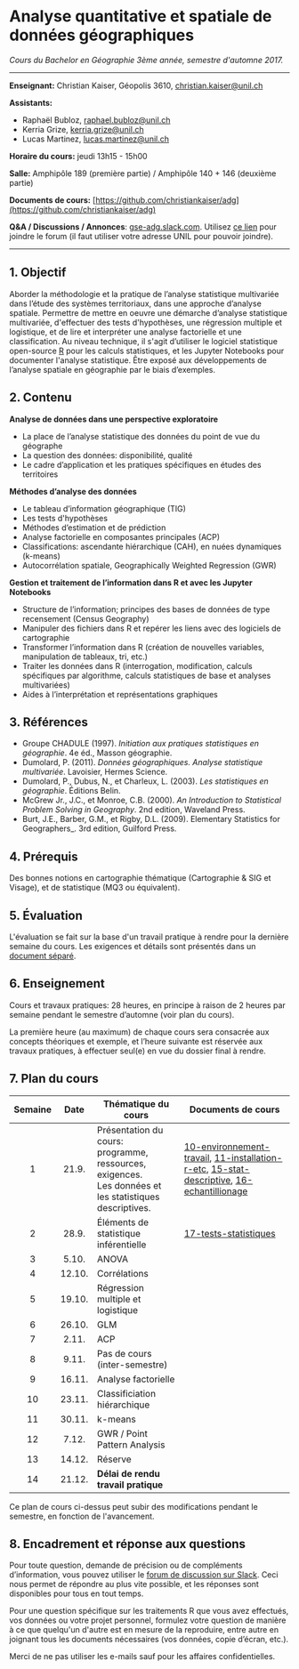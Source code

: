 # Analyse quantitative et spatiale de données géographiques

_Cours du Bachelor en Géographie 3ème année, semestre d'automne 2017._

---

__Enseignant:__ Christian Kaiser, Géopolis 3610, [christian.kaiser@unil.ch](mailto:christian.kaiser@unil.ch)

__Assistants:__

- Raphaël Bubloz, [raphael.bubloz@unil.ch](raphael.bubloz@unil.ch)
- Kerria Grize, [kerria.grize@unil.ch](kerria.grize@unil.ch)
- Lucas Martinez, [lucas.martinez@unil.ch](lucas.martinez@unil.ch)

__Horaire du cours:__ jeudi 13h15 - 15h00

__Salle:__  Amphipôle 189 (première partie) / Amphipôle 140 + 146 (deuxième partie)

__Documents de cours:__ [https://github.com/christiankaiser/adg](https://github.com/christiankaiser/adg)

__Q&A / Discussions / Annonces__: [gse-adg.slack.com](https://gse-adg.slack.com). Utilisez [ce lien](https://join.slack.com/t/gse-adg/signup) pour joindre le forum (il faut utiliser votre adresse UNIL pour pouvoir joindre).

---

## 1. Objectif

Aborder la méthodologie et la pratique de l’analyse statistique multivariée dans l’étude des systèmes territoriaux, dans une approche d’analyse spatiale. Permettre de mettre en oeuvre une démarche d’analyse statistique multivariée, d'effectuer des tests d'hypothèses, une régression multiple et logistique, et de lire et interpréter une analyse factorielle et une classification. Au niveau technique, il s'agit d’utiliser le logiciel statistique open-source [R](https://www.r-project.org/) pour les calculs statistiques, et les Jupyter Notebooks pour documenter l'analyse statistique. Être exposé aux développements de l’analyse spatiale en géographie par le biais d’exemples.

## 2. Contenu

__Analyse de données dans une perspective exploratoire__

- La place de l’analyse statistique des données du point de vue du géographe
- La question des données: disponibilité, qualité
- Le cadre d’application et les pratiques spécifiques en études des territoires

__Méthodes d’analyse des données__

- Le tableau d’information géographique (TIG)
- Les tests d'hypothèses
- Méthodes d’estimation et de prédiction
- Analyse factorielle en composantes principales (ACP)
- Classifications: ascendante hiérarchique (CAH), en nuées dynamiques (k-means)
- Autocorrélation spatiale, Geographically Weighted Regression (GWR)

__Gestion et traitement de l’information dans R et avec les Jupyter Notebooks__

- Structure de l’information; principes des bases de données de type recensement (Census Geography)
- Manipuler des fichiers dans R et repérer les liens avec des logiciels de cartographie
- Transformer l’information dans R (création de nouvelles variables, manipulation de tableaux, tri, etc.)
- Traiter les données dans R (interrogation, modification, calculs spécifiques par algorithme, calculs statistiques de base et analyses multivariées)
- Aides à l’interprétation et représentations graphiques

## 3. Références

- Groupe CHADULE (1997). _Initiation aux pratiques statistiques en géographie_. 4e éd., Masson géographie.
- Dumolard, P. (2011). _Données géographiques. Analyse statistique multivariée_. Lavoisier, Hermes Science.
- Dumolard, P., Dubus, N., et Charleux, L. (2003). _Les statistiques en géographie_. Éditions Belin.
- McGrew Jr., J.C., et Monroe, C.B. (2000). _An Introduction to Statistical Problem Solving in Geography_. 2nd edition, Waveland Press.
- Burt, J.E., Barber, G.M., et Rigby, D.L. (2009). Elementary Statistics for Geographers_. 3rd edition, Guilford Press.

## 4. Prérequis

Des bonnes notions en cartographie thématique (Cartographie & SIG et Visage), et de statistique (MQ3 ou équivalent).

## 5. Évaluation

L'évaluation se fait sur la base d'un travail pratique à rendre pour la dernière semaine du cours. Les exigences et détails sont présentés dans un [document séparé](travail-pratique/README.md).

## 6. Enseignement

Cours et travaux pratiques: 28 heures, en principe à raison de 2 heures par semaine pendant le semestre d’automne (voir plan du cours).

La première heure (au maximum) de chaque cours sera consacrée aux concepts théoriques et exemple, et l’heure suivante est réservée aux travaux pratiques, à effectuer seul(e) en vue du dossier final à rendre.

## 7. Plan du cours

Semaine  | Date  | Thématique du cours | Documents de cours
:-------:|:-----:| --------------------|--------------------
1        | 21.9. | Présentation du cours: programme, ressources, exigences.<br>Les données et les statistiques descriptives. | [10-environnement-travail](10-environnement-travail), [11-installation-r-etc](11-installation-r-etc), [15-stat-descriptive](15-stat-descriptive), [16-echantillionage](16-echantillionage)
2        | 28.9.  | Éléments de statistique inférentielle | [17-tests-statistiques](17-tests-statistiques)
3        | 5.10.  | ANOVA
4        | 12.10. | Corrélations
5        | 19.10. | Régression multiple et logistique
6        | 26.10. | GLM
7        | 2.11.  | ACP
8        | 9.11.  | Pas de cours (inter-semestre)
9        | 16.11. | Analyse factorielle
10       | 23.11. | Classificiation hiérarchique
11       | 30.11. | k-means
12       | 7.12.  | GWR / Point Pattern Analysis
13       | 14.12. | Réserve
14       | 21.12. | __Délai de rendu travail pratique__

Ce plan de cours ci-dessus peut subir des modifications pendant le semestre, en fonction de l'avancement.


## 8. Encadrement et réponse aux questions

Pour toute question, demande de précision ou de compléments d’information, vous pouvez utiliser le [forum de discussion sur Slack](https://gse-adg.slack.com). Ceci nous permet de répondre au plus vite possible, et les réponses sont disponibles pour tous en tout temps.

Pour une question spécifique sur les traitements R que vous avez effectués, vos données ou votre projet personnel, formulez votre question de manière à ce que quelqu'un d'autre est en mesure de la reproduire, entre autre en joignant tous les documents nécessaires (vos données, copie d’écran, etc.).

Merci de ne pas utiliser les e-mails sauf pour les affaires confidentielles.
